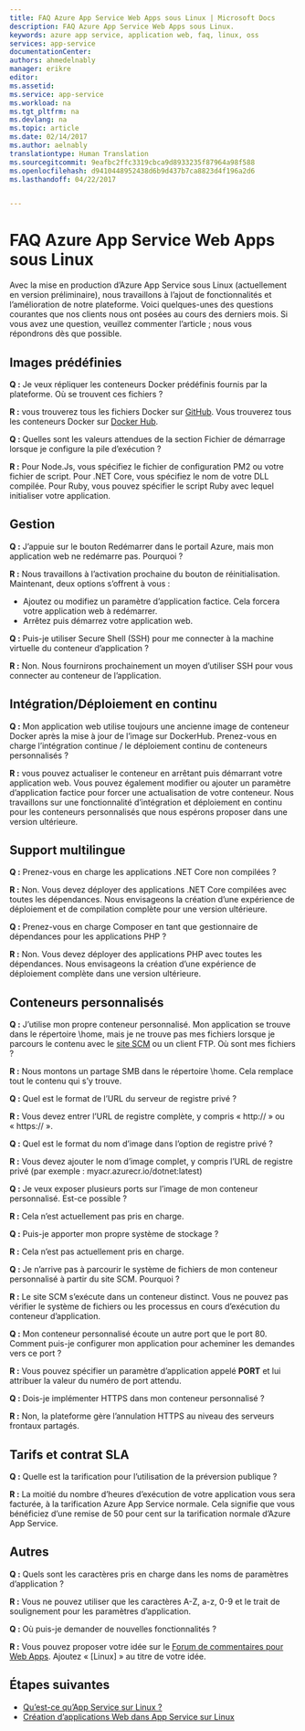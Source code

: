 ```yaml
---
title: FAQ Azure App Service Web Apps sous Linux | Microsoft Docs
description: FAQ Azure App Service Web Apps sous Linux.
keywords: azure app service, application web, faq, linux, oss
services: app-service
documentationCenter: 
authors: ahmedelnably
manager: erikre
editor: 
ms.assetid: 
ms.service: app-service
ms.workload: na
ms.tgt_pltfrm: na
ms.devlang: na
ms.topic: article
ms.date: 02/14/2017
ms.author: aelnably
translationtype: Human Translation
ms.sourcegitcommit: 9eafbc2ffc3319cbca9d8933235f87964a98f588
ms.openlocfilehash: d9410448952438d6b9d437b7ca8823d4f196a2d6
ms.lasthandoff: 04/22/2017


---
```


# <a name="azure-app-service-web-apps-on-linux-faq"></a>FAQ Azure App Service Web Apps sous Linux

Avec la mise en production d’Azure App Service sous Linux (actuellement en version préliminaire), nous travaillons à l’ajout de fonctionnalités et l’amélioration de notre plateforme. Voici quelques-unes des questions courantes que nos clients nous ont posées au cours des derniers mois.
Si vous avez une question, veuillez commenter l’article ; nous vous répondrons dès que possible.

## <a name="built-in-images"></a>Images prédéfinies

**Q :** Je veux répliquer les conteneurs Docker prédéfinis fournis par la plateforme. Où se trouvent ces fichiers ?

**R :** vous trouverez tous les fichiers Docker sur [GitHub](https://github.com/azure-app-service). Vous trouverez tous les conteneurs Docker sur [Docker Hub](https://hub.docker.com/u/appsvc/).

**Q :** Quelles sont les valeurs attendues de la section Fichier de démarrage lorsque je configure la pile d’exécution ?

**R :** Pour Node.Js, vous spécifiez le fichier de configuration PM2 ou votre fichier de script. Pour .NET Core, vous spécifiez le nom de votre DLL compilée. Pour Ruby, vous pouvez spécifier le script Ruby avec lequel initialiser votre application.

## <a name="management"></a>Gestion

**Q :** J’appuie sur le bouton Redémarrer dans le portail Azure, mais mon application web ne redémarre pas. Pourquoi ?

**R :** Nous travaillons à l’activation prochaine du bouton de réinitialisation. Maintenant, deux options s’offrent à vous :
- Ajoutez ou modifiez un paramètre d’application factice. Cela forcera votre application web à redémarrer.
- Arrêtez puis démarrez votre application web.

**Q :** Puis-je utiliser Secure Shell (SSH) pour me connecter à la machine virtuelle du conteneur d’application ?

**R :** Non. Nous fournirons prochainement un moyen d’utiliser SSH pour vous connecter au conteneur de l’application.

## <a name="continuous-integrationdeployment"></a>Intégration/Déploiement en continu

**Q :** Mon application web utilise toujours une ancienne image de conteneur Docker après la mise à jour de l’image sur DockerHub. Prenez-vous en charge l’intégration continue / le déploiement continu de conteneurs personnalisés ?

**R :** vous pouvez actualiser le conteneur en arrêtant puis démarrant votre application web. Vous pouvez également modifier ou ajouter un paramètre d’application factice pour forcer une actualisation de votre conteneur. Nous travaillons sur une fonctionnalité d’intégration et déploiement en continu pour les conteneurs personnalisés que nous espérons proposer dans une version ultérieure.

## <a name="language-support"></a>Support multilingue

**Q :** Prenez-vous en charge les applications .NET Core non compilées ?

**R :** Non. Vous devez déployer des applications .NET Core compilées avec toutes les dépendances. Nous envisageons la création d’une expérience de déploiement et de compilation complète pour une version ultérieure.

**Q :** Prenez-vous en charge Composer en tant que gestionnaire de dépendances pour les applications PHP ?

**R :** Non. Vous devez déployer des applications PHP avec toutes les dépendances. Nous envisageons la création d’une expérience de déploiement complète dans une version ultérieure.

## <a name="custom-containers"></a>Conteneurs personnalisés

**Q :** J’utilise mon propre conteneur personnalisé. Mon application se trouve dans le répertoire \home\, mais je ne trouve pas mes fichiers lorsque je parcours le contenu avec le [site SCM](https://github.com/projectkudu/kudu) ou un client FTP. Où sont mes fichiers ?

**R :** Nous montons un partage SMB dans le répertoire \home\. Cela remplace tout le contenu qui s’y trouve.

**Q :** Quel est le format de l’URL du serveur de registre privé ?

**R :** Vous devez entrer l’URL de registre complète, y compris « http:// » ou « https:// ».

**Q :** Quel est le format du nom d’image dans l’option de registre privé ?

**R :** Vous devez ajouter le nom d’image complet, y compris l’URL de registre privé (par exemple : myacr.azurecr.io/dotnet:latest)

**Q :** Je veux exposer plusieurs ports sur l’image de mon conteneur personnalisé. Est-ce possible ?

**R :** Cela n’est actuellement pas pris en charge.

**Q :** Puis-je apporter mon propre système de stockage ?

**R :** Cela n’est pas actuellement pris en charge.

**Q :** Je n’arrive pas à parcourir le système de fichiers de mon conteneur personnalisé à partir du site SCM. Pourquoi ?

**R :** Le site SCM s’exécute dans un conteneur distinct. Vous ne pouvez pas vérifier le système de fichiers ou les processus en cours d’exécution du conteneur d’application.

**Q :** Mon conteneur personnalisé écoute un autre port que le port 80. Comment puis-je configurer mon application pour acheminer les demandes vers ce port ?

**R :** Vous pouvez spécifier un paramètre d’application appelé **PORT** et lui attribuer la valeur du numéro de port attendu.

**Q :** Dois-je implémenter HTTPS dans mon conteneur personnalisé ?

**R :** Non, la plateforme gère l’annulation HTTPS au niveau des serveurs frontaux partagés.

## <a name="pricing-and-sla"></a>Tarifs et contrat SLA

**Q :** Quelle est la tarification pour l’utilisation de la préversion publique ?

**R :** La moitié du nombre d’heures d’exécution de votre application vous sera facturée, à la tarification Azure App Service normale. Cela signifie que vous bénéficiez d’une remise de 50 pour cent sur la tarification normale d’Azure App Service.

## <a name="other"></a>Autres

**Q :** Quels sont les caractères pris en charge dans les noms de paramètres d’application ?

**R :** Vous ne pouvez utiliser que les caractères A-Z, a-z, 0-9 et le trait de soulignement pour les paramètres d’application.

**Q :** Où puis-je demander de nouvelles fonctionnalités ?

**R :** Vous pouvez proposer votre idée sur le [Forum de commentaires pour Web Apps](https://aka.ms/webapps-uservoice). Ajoutez « [Linux] » au titre de votre idée.

## <a name="next-steps"></a>Étapes suivantes
* [Qu’est-ce qu’App Service sur Linux ?](app-service-linux-intro.md)
* [Création d’applications Web dans App Service sur Linux](app-service-linux-how-to-create-a-web-app.md)

